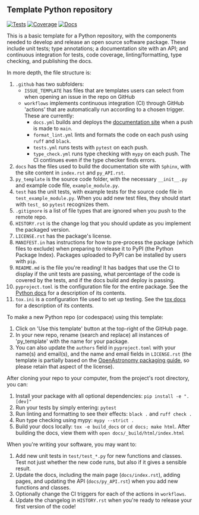 Template Python repository
--------------------------

[![Tests](https://github.com/CCA-Software-Group/py_template/actions/workflows/tests.yml/badge.svg?branch=main)](https://github.com/CCA-Software-Group/py_template/actions/workflows/tests.yml)
[![Coverage](https://cca-software-group.github.io/py_template/coverage/badge.svg)](https://cca-software-group.github.io/py_template/coverage/index.html)
[![Docs](https://github.com/CCA-Software-Group/py_template/actions/workflows/docs.yml/badge.svg)](https://cca-software-group.github.io/py_template/)

This is a basic template for a Python repository, with the components needed to develop and release an open source software package. These include unit tests; type annotations; a documentation site with an API; and continuous integration for tests, code coverage, linting/formatting, type checking, and publishing the docs.

In more depth, the file structure is: 
1) `.github` has two subfolders:
    * `ISSUE_TEMPLATE` has files that are templates users can select from when opening an issue in the repo on GitHub
    * `workflows` implements continuous integration (CI) through GitHub 'actions' that are automatically run according to a chosen trigger. These are currently:
        - `docs.yml` builds and deploys the [documentation site](https://cca-software-group.github.io/py_template/index.html) when a push is made to `main`.
        - `format_lint.yml` lints and formats the code on each push using `ruff` and `black`.
        - `tests.yml` runs tests with `pytest` on each push.
        - `type_check.yml` runs type checking with `mypy` on each push. The CI continues even if the type checker finds errors.
2) `docs` has the files used to build the documentation site with `Sphinx`, with the site content in `index.rst` and `py_API.rst`.
3) `py_template` is the source code folder, with the necessary `__init__.py` and example code file, `example_module.py`.
4) `test` has the unit tests, with example tests for the source code file in `test_example_module.py`. When you add new test files, they should start with `test_` so `pytest` recognizes them.
5) `.gitignore` is a list of file types that are ignored when you push to the remote repo.
6) `HISTORY.rst` is the change log that you should update as you implement the packaged version.
7) `LICENSE.rst` has the package's license.
8) `MANIFEST.in` has instructions for how to pre-process the package (which files to exclude) when preparing to release it to PyPI (the Python Package Index). Packages uploaded to PyPI can be installed by users with `pip`. 
9) `README.md` is the file you're reading! It has badges that use the CI to display if the unit tests are passing, what percentage of the code is covered by the tests, and if the docs build and deploy is passing.
10) `pyproject.toml` is the configuration file for the entire package. See the [Python docs](https://packaging.python.org/en/latest/guides/writing-pyproject-toml/) for a description of its contents.
11) `tox.ini` is a configuration file used to set up testing. See the [tox docs](https://tox.wiki/en/latest/index.html) for a description of its contents.

To make a new Python repo (or codespace) using this template:
1) Click on 'Use this template' button at the top-right of the GitHub page. 
2) In your new repo, rename (search and replace) all instances of 'py_template' with the name for your package. 
3) You can also update the `authors` field in `pyproject.toml` with your name(s) and email(s), and the name and email fields in `LICENSE.rst` (the template is partially based on the [OpenAstronomy packaging guide](https://github.com/OpenAstronomy/packaging-guide), so please retain that aspect of the license).

After cloning your repo to your computer, from the project's root directory, you can:
1) Install your package with all optional dependencies: 
`pip install -e ".[dev]"`
2) Run your tests by simply entering:
`pytest`
3) Run linting and formatting to see their effects:
`black .` and `ruff check .`
4) Run type checking using mypy:
`mypy --strict .`
5) Build your docs locally:
`tox -e build_docs` or `cd docs; make html`. After building the docs, view them with `open docs/_build/html/index.html`

When you're writing your software, you may want to:
1) Add new unit tests in `test/test_*.py` for new functions and classes. Test not just whether the new code runs, but also if it gives a sensible result.
2) Update the docs, including the main page (`docs/index.rst`), adding pages, and updating the API (`docs/py_API.rst`) when you add new functions and classes.
3) Optionally change the CI triggers for each of the actions in `workflows`.
4) Update the changelog in `HISTORY.rst` when you're ready to release your first version of the code! 
